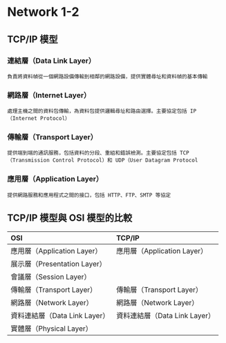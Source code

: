 # Network 1-2
## TCP/IP 模型

### 連結層（Data Link Layer）
```
負責將資料幀從一個網路設備傳輸到相鄰的網路設備，提供實體尋址和資料幀的基本傳輸
```
### 網路層（Internet Layer）
```
處理主機之間的資料包傳輸，為資料包提供邏輯尋址和路由選擇。主要協定包括 IP（Internet Protocol）
```

### 傳輸層（Transport Layer）
```
提供端到端的通訊服務，包括資料的分段、重組和錯誤檢測。主要協定包括 TCP（Transmission Control Protocol）和 UDP（User Datagram Protocol
```
### 應用層（Application Layer）
```
提供網路服務和應用程式之間的接口，包括 HTTP、FTP、SMTP 等協定
```
## TCP/IP 模型與 OSI 模型的比較
| OSI | TCP/IP |
| :-- | :-- |
|應用層（Application Layer）|應用層（Application Layer）|
|展示層（Presentation Layer）||
|會議層（Session Layer）||
|傳輸層（Transport Layer）|傳輸層（Transport Layer）|
|網路層（Network Layer）|網路層（Network Layer）|
|資料連結層（Data Link Layer）|資料連結層（Data Link Layer）|
|實體層（Physical Layer）||